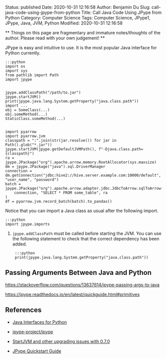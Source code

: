 Status: published
Date: 2020-10-31 12:16:58
Author: Benjamin Du
Slug: call-java-code-using-jpype-from-python
Title: Call Java Code Using JPype from Python
Category: Computer Science
Tags: Computer Science, JPype1, JPype, Java, JVM, Python
Modified: 2020-10-31 12:16:58

**
Things on this page are fragmentary and immature notes/thoughts of the author.
Please read with your own judgement!
**



JPype is easy and intuitive to use.
It is the most popular Java interface for Python currently.

    :::python
    import os
    import sys
    from pathlib import Path
    import jpype


    jpype.addClassPath("/path/to.jar")
    jpype.startJVM()
    print(jpype.java.lang.System.getProperty("java.class.path"))
    import ...
    obj = SomeClass(...)
    obj.someMethod(...)
    StaticClass.someMethod(...)


    import pyarrow
    import pyarrow.jvm
    classpath = ":".join(str(jar.resolve()) for jar in Path().glob("*.jar"))
    jpype.startJVM(jpype.getDefaultJVMPath(), f"-Djava.class.path={classpath}")
    ra = jpype.JPackage("org").apache.arrow.memory.RootAllocator(sys.maxsize)
    dm = jpype.JPackage("java").sql.DriverManager
    connection = dm.getConnection("jdbc:hive2://hive.server.example.com:10000/default", "user_name", "password")
    batch = jpype.JPackage("org").apache.arrow.adapter.jdbc.JdbcToArrow.sqlToArrow(
        connection, "SELECT * FROM some_table", ra
    )
    df = pyarrow.jvm.record_batch(batch).to_pandas()

Notice that you can import a Java class as usual after the following import.

    :::python
    import jpype.imports

1. `jpype.addClassPath` must be called before starting the JVM.
    You can use the following statement to check that the correct dependency has been added.

        :::python
        print(jpype.java.lang.System.getProperty("java.class.path"))

## Passing Arguments Between Java and Python

https://stackoverflow.com/questions/13637614/jpype-passing-args-to-java

https://jpype.readthedocs.io/en/latest/quickguide.html#primitives

## References

- [Java Interfaces for Python](http://www.legendu.net/misc/blog/java-interfaces-for-python)

- [jpype-project/jpype](https://github.com/jpype-project/jpype)

- [StartJVM and other upgrading issues with 0.7.0](https://github.com/jpype-project/jpype/issues/498)

- [JPype Quickstart Guide](https://jpype.readthedocs.io/en/latest/quickguide.html#quickstart-guide)